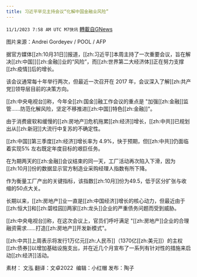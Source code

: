 ```yaml
---
title: 习近平罕见主持会议“化解中国金融业风险”
---
```

`11/1/2023 7:58 AM UTC M7快讯` [轉載自GNews](https://gnews.org/articles/1907261)

图片来源：Andrei Gordeyev / POOL / AFP

据官方媒体[[zh:10月31日]]报道，[[zh:习近平]]本周主持了一次重要会议，旨在解决[[zh:中国]][[zh:金融]]业的“风险”，而[[zh:世界第二大经济体]]正在努力支撑[[zh:疫情]]后的增长。

该会议通常每十年举行两次，但最近一次召开在 2017 年，会议深入了解[[zh:共产党]]领导层目前的决策方向。

[[zh:中央电视台]]称，今年全[[zh:国金]]融工作会议的重点是 "加强[[zh:金融]]监管......防范化解风险，坚定不移推进[[zh:中国]]特色[[zh:金融]]"。

由于消费疲软和缓慢的[[zh:房地产]]危机拖累[[zh:经济]]增长，[[zh:中共]]已规划出从[[zh:新冠]]大流行中复苏的不确定性。

[[zh:中国]]第三季度[[zh:经济]]增长率为 4.9%，快于预期，但[[zh:中共]]仍面临着实现5% 左右既定年度目标的艰巨任务。

在为期两天的[[zh:金融]]会议结束的同一天，工厂活动再次陷入下滑，因为[[zh:10月]]份的数据显示官方制造业采购经理人指数有所下降。

作为衡量工厂产出的关键指标，该指数[[zh:10月]]份为49.5，低于区分扩张与收缩的50点大关。

长期以来，[[zh:房地产]]业一直是[[zh:中国经济]]增长的核心动力，但最近由于[[zh:恒大]]和[[zh:碧桂园]]两家[[zh:龙头]]企业的严重债务问题而受到威胁。

[[zh:中央电视台]]称，在这次会议上，官员们呼吁满足 "[[zh:房地产]]企业的合理融资需求......打造[[zh:房地产]]开发新模式"。

[[zh:中共]]上周表示将发行1万亿元[[zh:人民币]]（1370亿[[zh:美元]]）的主权[[zh:债券]]以增加基础设施支出，并在近几个月宣布了一系列有针对性的措施来启动[[zh:经济]]活动。   



素材： 文泓  翻译：文卓2022   编辑：小红帽  发布：陶子

